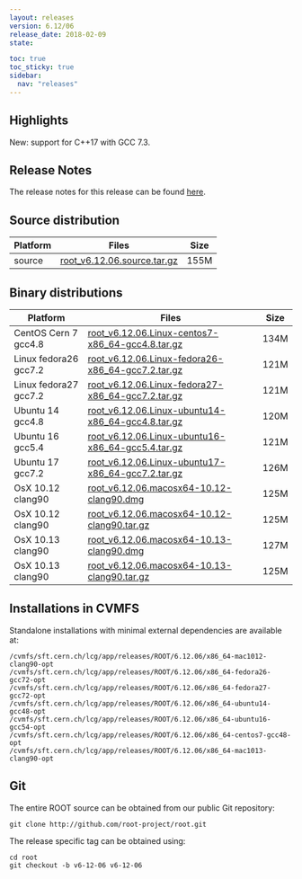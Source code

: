 ```yaml
---
layout: releases
version: 6.12/06
release_date: 2018-02-09
state:

toc: true
toc_sticky: true
sidebar:
  nav: "releases"
---
```



## Highlights

New: support for C++17 with GCC 7.3.

## Release Notes

The release notes for this release can be found [here](https://root.cern.ch/doc/v612/release-notes.html#release-6.1206).

## Source distribution

| Platform       | Files | Size |
|-----------|-------|-----|
| source | [root_v6.12.06.source.tar.gz](https://root.cern.ch/download/root_v6.12.06.source.tar.gz) | 155M |


## Binary distributions

| Platform       | Files | Size |
|-----------|-------|-----|
| CentOS Cern 7 gcc4.8 | [root_v6.12.06.Linux-centos7-x86_64-gcc4.8.tar.gz](https://root.cern.ch/download/root_v6.12.06.Linux-centos7-x86_64-gcc4.8.tar.gz) | 134M |
| Linux fedora26 gcc7.2 | [root_v6.12.06.Linux-fedora26-x86_64-gcc7.2.tar.gz](https://root.cern.ch/download/root_v6.12.06.Linux-fedora26-x86_64-gcc7.2.tar.gz) | 121M |
| Linux fedora27 gcc7.2 | [root_v6.12.06.Linux-fedora27-x86_64-gcc7.2.tar.gz](https://root.cern.ch/download/root_v6.12.06.Linux-fedora27-x86_64-gcc7.2.tar.gz) | 121M |
| Ubuntu 14 gcc4.8 | [root_v6.12.06.Linux-ubuntu14-x86_64-gcc4.8.tar.gz](https://root.cern.ch/download/root_v6.12.06.Linux-ubuntu14-x86_64-gcc4.8.tar.gz) | 120M |
| Ubuntu 16 gcc5.4 | [root_v6.12.06.Linux-ubuntu16-x86_64-gcc5.4.tar.gz](https://root.cern.ch/download/root_v6.12.06.Linux-ubuntu16-x86_64-gcc5.4.tar.gz) | 121M |
| Ubuntu 17 gcc7.2 | [root_v6.12.06.Linux-ubuntu17-x86_64-gcc7.2.tar.gz](https://root.cern.ch/download/root_v6.12.06.Linux-ubuntu17-x86_64-gcc7.2.tar.gz) | 126M |
| OsX 10.12 clang90 | [root_v6.12.06.macosx64-10.12-clang90.dmg](https://root.cern.ch/download/root_v6.12.06.macosx64-10.12-clang90.dmg) | 125M |
| OsX 10.12 clang90 | [root_v6.12.06.macosx64-10.12-clang90.tar.gz](https://root.cern.ch/download/root_v6.12.06.macosx64-10.12-clang90.tar.gz) | 125M |
| OsX 10.13 clang90 | [root_v6.12.06.macosx64-10.13-clang90.dmg](https://root.cern.ch/download/root_v6.12.06.macosx64-10.13-clang90.dmg) | 127M |
| OsX 10.13 clang90 | [root_v6.12.06.macosx64-10.13-clang90.tar.gz](https://root.cern.ch/download/root_v6.12.06.macosx64-10.13-clang90.tar.gz) | 125M |



## Installations in CVMFS

Standalone installations with minimal external dependencies are available at:
~~~
/cvmfs/sft.cern.ch/lcg/app/releases/ROOT/6.12.06/x86_64-mac1012-clang90-opt
/cvmfs/sft.cern.ch/lcg/app/releases/ROOT/6.12.06/x86_64-fedora26-gcc72-opt
/cvmfs/sft.cern.ch/lcg/app/releases/ROOT/6.12.06/x86_64-fedora27-gcc72-opt
/cvmfs/sft.cern.ch/lcg/app/releases/ROOT/6.12.06/x86_64-ubuntu14-gcc48-opt
/cvmfs/sft.cern.ch/lcg/app/releases/ROOT/6.12.06/x86_64-ubuntu16-gcc54-opt
/cvmfs/sft.cern.ch/lcg/app/releases/ROOT/6.12.06/x86_64-centos7-gcc48-opt
/cvmfs/sft.cern.ch/lcg/app/releases/ROOT/6.12.06/x86_64-mac1013-clang90-opt
~~~


## Git

The entire ROOT source can be obtained from our public Git repository:

~~~
git clone http://github.com/root-project/root.git
~~~
The release specific tag can be obtained using:
~~~
cd root
git checkout -b v6-12-06 v6-12-06
~~~

